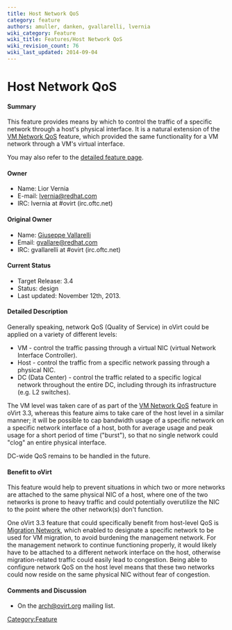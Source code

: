 ```yaml
---
title: Host Network QoS
category: feature
authors: amuller, danken, gvallarelli, lvernia
wiki_category: Feature
wiki_title: Features/Host Network QoS
wiki_revision_count: 76
wiki_last_updated: 2014-09-04
---
```


# Host Network QoS

#### Summary

This feature provides means by which to control the traffic of a specific network through a host's physical interface. It is a natural extension of the [VM Network QoS](Features/Network_QoS) feature, which provided the same functionality for a VM network through a VM's virtual interface.

You may also refer to the [detailed feature page](Features/Detailed_Host_Network_QoS).

#### Owner

*   Name: Lior Vernia
*   E-mail: lvernia@redhat.com
*   IRC: lvernia at #ovirt (irc.oftc.net)

#### Original Owner

*   Name: [ Giuseppe Vallarelli](User:gvallarelli)
*   Email: <gvallare@redhat.com>
*   IRC: gvallarelli at #ovirt (irc.oftc.net)

#### Current Status

*   Target Release: 3.4
*   Status: design
*   Last updated: November 12th, 2013.

#### Detailed Description

Generally speaking, network QoS (Quality of Service) in oVirt could be applied on a variety of different levels:

*   VM - control the traffic passing through a virtual NIC (virtual Network Interface Controller).
*   Host - control the traffic from a specific network passing through a physical NIC.
*   DC (Data Center) - control the traffic related to a specific logical network throughout the entire DC, including through its infrastructure (e.g. L2 switches).

The VM level was taken care of as part of the [VM Network QoS](Features/Network_QoS) feature in oVirt 3.3, whereas this feature aims to take care of the host level in a similar manner; it will be possible to cap bandwidth usage of a specific network on a specific network interface of a host, both for average usage and peak usage for a short period of time ("burst"), so that no single network could "clog" an entire physical interface.

DC-wide QoS remains to be handled in the future.

#### Benefit to oVirt

This feature would help to prevent situations in which two or more networks are attached to the same physical NIC of a host, where one of the two networks is prone to heavy traffic and could potentially overutilize the NIC to the point where the other network(s) don't function.

One oVirt 3.3 feature that could specifically benefit from host-level QoS is [Migration Network](Features/Migration_Network), which enabled to designate a specific network to be used for VM migration, to avoid burdening the management network. For the management network to continue functioning properly, it would likely have to be attached to a different network interface on the host, otherwise migration-related traffic could easily lead to congestion. Being able to configure network QoS on the host level means that these two networks could now reside on the same physical NIC without fear of congestion.

#### Comments and Discussion

*   On the arch@ovirt.org mailing list.

<Category:Feature>
